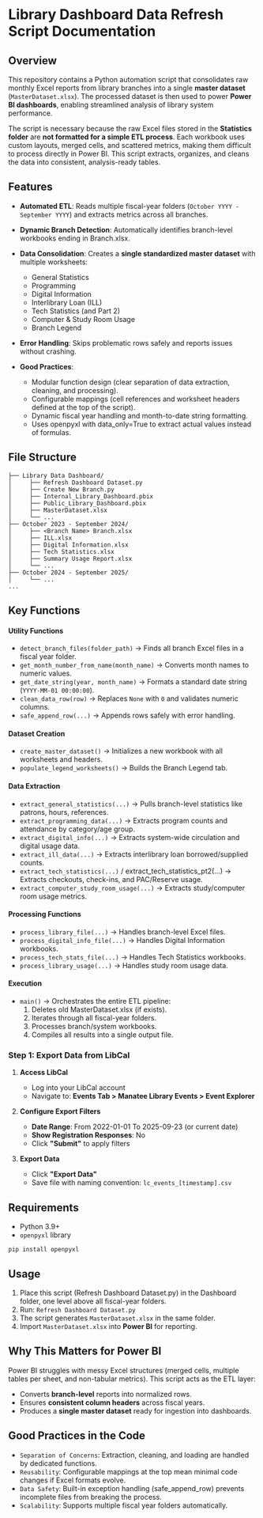 # Library Dashboard Data Refresh Script Documentation

## Overview

This repository contains a Python automation script that consolidates raw monthly Excel reports from library branches into a single **master dataset** (`MasterDataset.xlsx`). The processed dataset is then used to power **Power BI dashboards**, enabling streamlined analysis of library system performance.

The script is necessary because the raw Excel files stored in the **Statistics folder** are **not formatted for a simple ETL process**. Each workbook uses custom layouts, merged cells, and scattered metrics, making them difficult to process directly in Power BI. This script extracts, organizes, and cleans the data into consistent, analysis-ready tables.

## Features
* **Automated ETL**: Reads multiple fiscal-year folders (`October YYYY - September YYYY`) and extracts metrics across all branches.
* **Dynamic Branch Detection**: Automatically identifies branch-level workbooks ending in Branch.xlsx.
* **Data Consolidation**: Creates a **single standardized master dataset** with multiple worksheets:
   * General Statistics
   * Programming
   * Digital Information
   * Interlibrary Loan (ILL)
   * Tech Statistics (and Part 2)
   * Computer & Study Room Usage
   * Branch Legend
* **Error Handling**: Skips problematic rows safely and reports issues without crashing.

* **Good Practices**:

   * Modular function design (clear separation of data extraction, cleaning, and processing).
   * Configurable mappings (cell references and worksheet headers defined at the top of the script).
   * Dynamic fiscal year handling and month-to-date string formatting.
   * Uses openpyxl with data_only=True to extract actual values instead of formulas.

## File Structure

```
├── Library Data Dashboard/
│     ├── Refresh Dashboard Dataset.py
│     ├── Create New Branch.py
│     ├── Internal_Library_Dashboard.pbix
│     ├── Public_Library_Dashboard.pbix
│     ├── MasterDataset.xlsx
│     └── ...
├── October 2023 - September 2024/
│     ├── <Branch Name> Branch.xlsx
│     ├── ILL.xlsx
│     ├── Digital Information.xlsx
│     ├── Tech Statistics.xlsx
│     ├── Summary Usage Report.xlsx
│     └── ...
├── October 2024 - September 2025/
│     └── ...
...
```

## Key Functions

####  Utility Functions

* `detect_branch_files(folder_path)` → Finds all branch Excel files in a fiscal year folder.
* `get_month_number_from_name(month_name)` → Converts month names to numeric values.
* `get_date_string(year, month_name)` → Formats a standard date string (`YYYY-MM-01 00:00:00`).
* `clean_data_row(row)` → Replaces `None` with `0` and validates numeric columns.
* `safe_append_row(...)` → Appends rows safely with error handling.

#### Dataset Creation

* `create_master_dataset()` → Initializes a new workbook with all worksheets and headers.
* `populate_legend_worksheets()` → Builds the Branch Legend tab.

#### Data Extraction

* `extract_general_statistics(...)` → Pulls branch-level statistics like patrons, hours, references.
* `extract_programming_data(...)` → Extracts program counts and attendance by category/age group.
* `extract_digital_info(...)` → Extracts system-wide circulation and digital usage data.
* `extract_ill_data(...)` → Extracts interlibrary loan borrowed/supplied counts.
* `extract_tech_statistics(...)` / extract_tech_statistics_pt2(...) → Extracts checkouts, check-ins, and PAC/Reserve usage.
* `extract_computer_study_room_usage(...)` → Extracts study/computer room usage metrics.

#### Processing Functions

* `process_library_file(...)` → Handles branch-level Excel files.
* `process_digital_info_file(...)` → Handles Digital Information workbooks.
* `process_tech_stats_file(...)` → Handles Tech Statistics workbooks.
* `process_library_usage(...)` → Handles study room usage data.

#### Execution

* `main()` → Orchestrates the entire ETL pipeline:
   1. Deletes old MasterDataset.xlsx (if exists).
   2. Iterates through all fiscal-year folders.
   3. Processes branch/system workbooks.
   4. Compiles all results into a single output file.

### Step 1: Export Data from LibCal

1. **Access LibCal**
   - Log into your LibCal account
   - Navigate to: **Events Tab > Manatee Library Events > Event Explorer**

2. **Configure Export Filters**
   - **Date Range**: From 2022-01-01 To 2025-09-23 (or current date)
   - **Show Registration Responses**: No
   - Click **"Submit"** to apply filters

3. **Export Data**
   - Click **"Export Data"**
   - Save file with naming convention: `lc_events_[timestamp].csv`

## Requirements

* Python 3.9+
* `openpyxl` library
```
pip install openpyxl
```

## Usage
1. Place this script (Refresh Dashboard Dataset.py) in the Dashboard folder, one level above all fiscal-year folders.
2. Run: `Refresh Dashboard Dataset.py`
3. The script generates `MasterDataset.xlsx` in the same folder.
4. Import `MasterDataset.xlsx` into **Power BI** for reporting.

## Why This Matters for Power BI

Power BI struggles with messy Excel structures (merged cells, multiple tables per sheet, and non-tabular metrics). This script acts as the ETL layer:
* Converts **branch-level** reports into normalized rows.
* Ensures **consistent column headers** across fiscal years.
* Produces a **single master dataset** ready for ingestion into dashboards.

## Good Practices in the Code

* `Separation of Concerns`: Extraction, cleaning, and loading are handled by dedicated functions.
* `Reusability`: Configurable mappings at the top mean minimal code changes if Excel formats evolve.
* `Data Safety`: Built-in exception handling (safe_append_row) prevents incomplete files from breaking the process.
* `Scalability`: Supports multiple fiscal year folders automatically.

